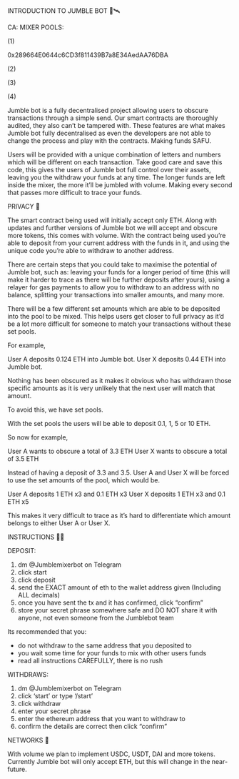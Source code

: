 INTRODUCTION TO JUMBLE BOT 🤖🛰️

CA: 
MIXER POOLS: 

(1) 

0x289664E0644c6CD3f811439B7a8E34AedAA76DBA

(2)

(3)

(4) 

Jumble bot is a fully decentralised project allowing users to obscure transactions through a simple send. 
Our smart contracts are thoroughly audited, they also can’t be tampered with. These features are what makes Jumble bot fully decentralised as even the developers are not able to change the process and play with the contracts. Making funds SAFU.

Users will be provided with a unique combination of letters and numbers which will be different on each transaction. Take good care and save this code, this gives the users of Jumble bot full control over their assets, leaving you the withdraw your funds at any time. The longer funds are left inside the mixer, the more it’ll be jumbled with volume. Making every second that passes more difficult to trace your funds.

PRIVACY 🤫

The smart contract being used will initially accept only ETH. Along with updates and further versions of Jumble bot we will accept and obscure more tokens, this comes with volume. With the contract being used you’re able to deposit from your current address with the funds in it, and using the unique code you’re able to withdraw to another address. 

There are certain steps that you could take to maximise the potential of Jumble bot, such as: leaving your funds for a longer period of time (this will make it harder to trace as there will be further deposits after yours), using a relayer for gas payments to allow you to withdraw to an address with no balance, splitting your transactions into smaller amounts, and many more. 

There will be a few different set amounts which are able to be deposited into the pool to be mixed. This helps users get closer to full privacy as it’d be a lot more difficult for someone to match your transactions without these set pools. 

For example,

User A deposits 0.124 ETH into Jumble bot.
User X deposits 0.44 ETH into Jumble bot.

Nothing has been obscured as it makes it obvious who has withdrawn those specific amounts as it is very unlikely that the next user will match that amount.

To avoid this, we have set pools.

With the set pools the users will be able to deposit 0.1, 1, 5 or 10 ETH.

So now for example,

User A wants to obscure a total of 3.3 ETH
User X wants to obscure a total of 3.5 ETH

Instead of having a deposit of 3.3 and 3.5. User A and User X will be forced to use the set amounts of the pool, which would be.

User A deposits 1 ETH x3 and 0.1 ETH x3
User X deposits 1 ETH x3 and 0.1 ETH x5

This makes it very difficult to trace as it’s hard to differentiate which amount belongs to either User A or User X.

INSTRUCTIONS 👨‍🏫

DEPOSIT:
1) dm @Jumblemixerbot on Telegram
2) click start
3) click deposit
4) send the EXACT amount of eth to the wallet address given (Including ALL decimals)
5) once you have sent the tx and it has confirmed, click “confirm”
6) store your secret phrase somewhere safe and DO NOT share it with anyone, not even someone from the Jumblebot team

Its recommended that you:

- do not withdraw to the same address that you deposited to
- you wait some time for your funds to mix with other users funds
- read all instructions CAREFULLY, there is no rush

  
WITHDRAWS:

1) dm @Jumblemixerbot on Telegram
2) click ‘start’ or type ‘/start’
3) click withdraw
4) enter your secret phrase 
5) enter the ethereum address that you want to withdraw to
6) confirm the details are correct then click “confirm”

NETWORKS 📡

With volume we plan to implement USDC, USDT, DAI and more tokens. Currently Jumble bot will only accept ETH, but this will change in the near-future.
